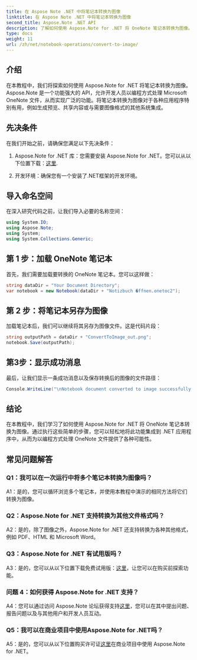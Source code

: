 ```yaml
---
title: 在 Aspose Note .NET 中将笔记本转换为图像
linktitle: 在 Aspose Note .NET 中将笔记本转换为图像
second_title: Aspose.Note .NET API
description: 了解如何使用 Aspose.Note for .NET 将 OneNote 笔记本转换为图像。请遵循此分步指南以实现无缝集成。
type: docs
weight: 11
url: /zh/net/notebook-operations/convert-to-image/
---
```

## 介绍

在本教程中，我们将探索如何使用 Aspose.Note for .NET 将笔记本转换为图像。 Aspose.Note 是一个功能强大的 API，允许开发人员以编程方式处理 Microsoft OneNote 文件，从而实现广泛的功能。将笔记本转换为图像对于各种应用程序特别有用，例如生成预览、共享内容或与需要图像格式的其他系统集成。

## 先决条件

在我们开始之前，请确保您满足以下先决条件：

1.  Aspose.Note for .NET 库：您需要安装 Aspose.Note for .NET。您可以从以下位置下载：[这里](https://releases.aspose.com/note/net/).

2. 开发环境：确保您有一个安装了.NET框架的开发环境。

## 导入命名空间

在深入研究代码之前，让我们导入必要的名称空间：

```csharp
using System.IO;
using Aspose.Note;
using System;
using System.Collections.Generic;
```

## 第 1 步：加载 OneNote 笔记本

首先，我们需要加载要转换的 OneNote 笔记本。您可以这样做：

```csharp
string dataDir = "Your Document Directory";
var notebook = new Notebook(dataDir + "Notizbuch �ffnen.onetoc2");
```

## 第 2 步：将笔记本另存为图像

加载笔记本后，我们可以继续将其另存为图像文件。这是代码片段：

```csharp
string outputPath = dataDir + "ConvertToImage_out.png";
notebook.Save(outputPath);
```

## 第3步：显示成功消息

最后，让我们显示一条成功消息以及保存转换后的图像的文件路径：

```csharp
Console.WriteLine("\nNotebook document converted to image successfully.\nFile saved at " + outputPath);
```

## 结论

在本教程中，我们学习了如何使用 Aspose.Note for .NET 将 OneNote 笔记本转换为图像。通过执行这些简单的步骤，您可以轻松地将此功能集成到 .NET 应用程序中，从而为以编程方式处理 OneNote 文件提供了各种可能性。

## 常见问题解答

### Q1：我可以在一次运行中将多个笔记本转换为图像吗？

A1：是的，您可以循环浏览多个笔记本，并使用本教程中演示的相同方法将它们转换为图像。

### Q2：Aspose.Note for .NET 支持转换为其他文件格式吗？

A2：是的，除了图像之外，Aspose.Note for .NET 还支持转换为各种其他格式，例如 PDF、HTML 和 Microsoft Word。

### Q3：Aspose.Note for .NET 有试用版吗？

 A3：是的，您可以从以下位置下载免费试用版：[这里](https://releases.aspose.com/)，让您可以在购买前探索功能。

### 问题 4：如何获得 Aspose.Note for .NET 支持？

 A4：您可以通过访问 Aspose.Note 论坛获得支持[这里](https://forum.aspose.com/c/note/28)，您可以在其中提出问题、报告问题以及与其他用户和开发人员互动。

### Q5：我可以在商业项目中使用Aspose.Note for .NET吗？

 A5：是的，您可以从以下位置购买许可证[这里](https://purchase.aspose.com/buy)在商业项目中使用 Aspose.Note for .NET。